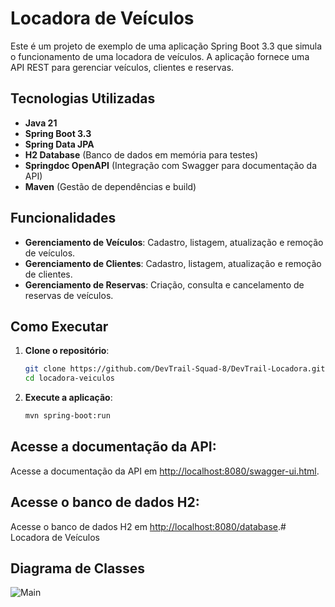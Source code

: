 # Locadora de Veículos

Este é um projeto de exemplo de uma aplicação Spring Boot 3.3 que simula o funcionamento de uma locadora de veículos. A aplicação fornece uma API REST para gerenciar veículos, clientes e reservas.

## Tecnologias Utilizadas

- **Java 21**
- **Spring Boot 3.3**
- **Spring Data JPA**
- **H2 Database** (Banco de dados em memória para testes)
- **Springdoc OpenAPI** (Integração com Swagger para documentação da API)
- **Maven** (Gestão de dependências e build)

## Funcionalidades

- **Gerenciamento de Veículos**: Cadastro, listagem, atualização e remoção de veículos.
- **Gerenciamento de Clientes**: Cadastro, listagem, atualização e remoção de clientes.
- **Gerenciamento de Reservas**: Criação, consulta e cancelamento de reservas de veículos.

## Como Executar

1. **Clone o repositório**:

   ```bash
   git clone https://github.com/DevTrail-Squad-8/DevTrail-Locadora.git
   cd locadora-veiculos
    ```
   
2. **Execute a aplicação**:

   ```bash
   mvn spring-boot:run
   ```

## Acesse a documentação da API: 

   Acesse a documentação da API em [http://localhost:8080/swagger-ui.html](http://localhost:8080/swagger-ui.html).
## Acesse o banco de dados H2: 

   Acesse o banco de dados H2 em [http://localhost:8080/database](http://localhost:8080/database).# Locadora de Veículos


## Diagrama de Classes
![Main](https://github.com/user-attachments/assets/4a3d38b1-5611-45fd-8fda-548c6ba71fd3)





